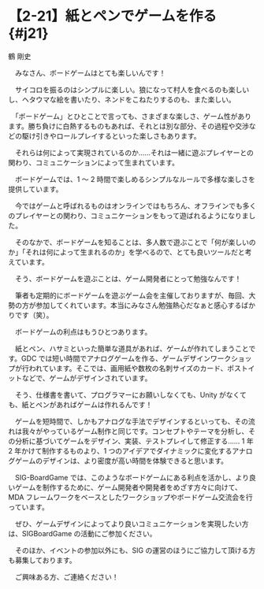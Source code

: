 # 【2-21】紙とペンでゲームを作る{#j21}

<div class="author">鶴 剛史</div>

　みなさん、ボードゲームはとても楽しいんです！

　サイコロを振るのはシンプルに楽しい。狼になって村人を食べるのも楽しいし、ヘタウマな絵を書いたり、ネンドをこねたりするのも、また楽しい。

　「ボードゲーム」とひとことで言っても、さまざまな楽しさ、ゲーム性があります。勝ち負けに白熱するものもあれば、それとは別な部分、その過程や交渉などの駆け引きやロールプレイするといった楽しさもあります。

　それらは何によって実現されているのか……それは一緒に遊ぶプレイヤーとの関わり、コミュニケーションによって生まれています。

　ボードゲームでは、1 ～ 2 時間で楽しめるシンプルなルールで多様な楽しさを提供しています。

　今ではゲームと呼ばれるものはオンラインではもちろん、オフラインでも多くのプレイヤーとの関わり、コミュニケーションをもって遊ばれるようになりました。

　そのなかで、ボードゲームを知ることは、多人数で遊ぶことで「何が楽しいのか」「それは何によって生まれるのか」を学べるので、とても良いツールだと考えています。

　そう、ボードゲームを遊ぶことは、ゲーム開発者にとって勉強なんです！

　筆者も定期的にボードゲームを遊ぶゲーム会を主催しておりますが、毎回、大勢の方が参加してくれています。本当にみなさん勉強熱心だなぁと感心するばかりです（笑）。

　ボードゲームの利点はもうひとつあります。

　紙とペン、ハサミといった簡単な道具があれば、ゲームが作れてしまうことです。GDC では短い時間でアナログゲームを作る、ゲームデザインワークショップが行われています。そこでは、画用紙や数枚の名刺サイズのカード、ポストイットなどで、ゲームがデザインされています。

　そう、仕様書を書いて、プログラマーにお願いしなくても、Unity がなくても、紙とペンがあればゲームは作れるんです！

　ゲームを短時間で、しかもアナログな手法でデザインするといっても、その流れは我々がやっているゲーム制作と同じです。コンセプトやテーマを分析し、その分析に基づいてゲームをデザイン、実装、テストプレイして修正する…… 1 年 2 年かけて制作するものより、1 つのアイデアでダイナミックに変化するアナログゲームのデザインは、より密度が高い時間を体験できると思います。

　SIG-BoardGame では、このようなボードゲームにある利点を活かし、より良いゲームを制作するために、ゲーム開発者や開発者をめざす方々に向けて、MDA フレームワークをベースとしたワークショップやボードゲーム交流会を行っています。

　ぜひ、ゲームデザインによってより良いコミュニケーションを実現したい方は、SIGBoardGame の活動にご参加ください。

　そのほか、イベントの参加以外にも、SIG の運営のほうにご協力して頂ける方も募集しております。

　ご興味ある方、ご連絡ください！

